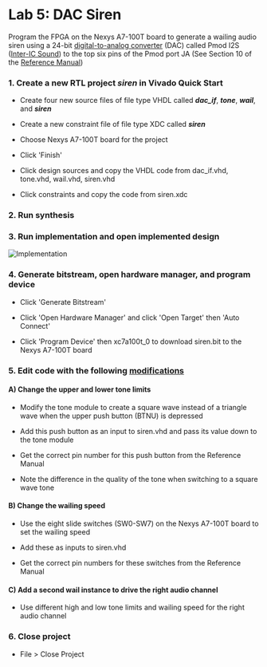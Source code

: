 # Lab 5: DAC Siren

Program the FPGA on the Nexys A7-100T board to generate a wailing audio siren using a 24-bit [digital-to-analog converter](https://en.wikipedia.org/wiki/Digital-to-analog_converter) (DAC) called Pmod I2S ([Inter-IC Sound](https://en.wikipedia.org/wiki/I%C2%B2S)) to the top six pins of the Pmod port JA (See Section 10 of the [Reference Manual](https://reference.digilentinc.com/_media/reference/programmable-logic/nexys-a7/nexys-a7_rm.pdf))

### 1. Create a new RTL project _siren_ in Vivado Quick Start

* Create four new source files of file type VHDL called **_dac_if_**, **_tone_**, **_wail_**, and **_siren_**

* Create a new constraint file of file type XDC called **_siren_**

* Choose Nexys A7-100T board for the project

* Click 'Finish'

* Click design sources and copy the VHDL code from dac_if.vhd, tone.vhd, wail.vhd, siren.vhd

* Click constraints and copy the code from siren.xdc

### 2. Run synthesis

### 3. Run implementation and open implemented design

![Implementation](/implementation.PNG)


### 4. Generate bitstream, open hardware manager, and program device

* Click 'Generate Bitstream'

* Click 'Open Hardware Manager' and click 'Open Target' then 'Auto Connect'

* Click 'Program Device' then xc7a100t_0 to download siren.bit to the Nexys A7-100T board

### 5. Edit code with the following [modifications](https://github.com/kevinwlu/dsd/tree/master/Nexys-A7/Lab-5/Modifications)

#### A) Change the upper and lower tone limits

* Modify the tone module to create a square wave instead of a triangle wave when the upper push button (BTNU) is depressed

* Add this push button as an input to siren.vhd and pass its value down to the tone module

* Get the correct pin number for this push button from the Reference Manual

* Note the difference in the quality of the tone when switching to a square wave tone

#### B) Change the wailing speed

* Use the eight slide switches (SW0-SW7) on the Nexys A7-100T board to set the wailing speed

* Add these as inputs to siren.vhd

* Get the correct pin numbers for these switches from the Reference Manual

#### C) Add a second wail instance to drive the right audio channel

* Use different high and low tone limits and wailing speed for the right audio channel

### 6. Close project

* File > Close Project
